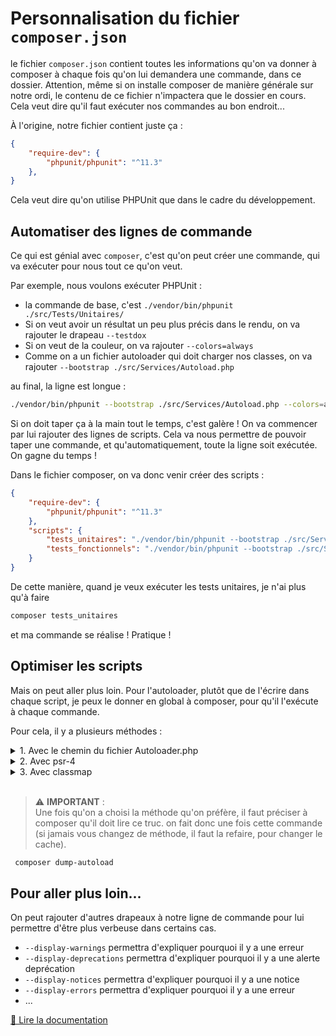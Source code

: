 # Personnalisation du fichier `composer.json`
le fichier `composer.json` contient toutes les informations qu'on va donner à composer à chaque fois qu'on lui demandera une commande, dans ce dossier. Attention, même si on installe composer de manière générale sur notre ordi, le contenu de ce fichier n'impactera que le dossier en cours. Cela veut dire qu'il faut exécuter nos commandes au bon endroit... 

À l'origine, notre fichier contient juste ça :

```json
{
    "require-dev": {
        "phpunit/phpunit": "^11.3"
    },
}
```
Cela veut dire qu'on utilise PHPUnit que dans le cadre du développement.

## Automatiser des lignes de commande

Ce qui est génial avec `composer`, c'est qu'on peut créer une commande, qui va exécuter pour nous tout ce qu'on veut.

Par exemple, nous voulons exécuter PHPUnit :
- la commande de base, c'est `./vendor/bin/phpunit ./src/Tests/Unitaires/`
- Si on veut avoir un résultat un peu plus précis dans le rendu, on va rajouter le drapeau `--testdox`
- Si on veut de la couleur, on va rajouter `--colors=always`
- Comme on a un fichier autoloader qui doit charger nos classes, on va rajouter `--bootstrap ./src/Services/Autoload.php`

au final, la ligne est longue : 
```bash
./vendor/bin/phpunit --bootstrap ./src/Services/Autoload.php --colors=always --testdox ./src/Tests/Unitaires/
```

Si on doit taper ça à la main tout le temps, c'est galère ! On va commencer par lui rajouter des lignes de scripts. Cela va nous permettre de pouvoir taper une commande, et qu'automatiquement, toute la ligne soit exécutée. On gagne du temps !

Dans le fichier composer, on va donc venir créer des scripts :
```json
{
    "require-dev": {
        "phpunit/phpunit": "^11.3"
    },
    "scripts": {
        "tests_unitaires": "./vendor/bin/phpunit --bootstrap ./src/Services/Autoload.php --colors=always --testdox ./src/Tests/Unitaires/",
        "tests_fonctionnels": "./vendor/bin/phpunit --bootstrap ./src/Services/Autoload.php --colors=always --testdox ./src/Tests/Fonctionnels/"
    }
}
```
De cette manière, quand je veux exécuter les tests unitaires, je n'ai plus qu'à faire 
```bash
composer tests_unitaires
```
et ma commande se réalise ! Pratique ! 

## Optimiser les scripts
Mais on peut aller plus loin.
Pour l'autoloader, plutôt que de l'écrire dans chaque script, je peux le donner en global à composer, pour qu'il l'exécute à chaque commande.

Pour cela, il y a plusieurs méthodes :


</details>

<details>
<summary>1. Avec le chemin du fichier Autoloader.php</summary>

Cette indication précise à composer qu'à chaque fois qu'on va lancer une commande, on va charger notre fichier `src/Services/Autoload.php`. Ainsi, on allège les deux règles de scripts.

```json
{
    "autoload": {
        "files": [
            "./src/Services/Autoload.php"
        ]
    },
    "require-dev": {
        "phpunit/phpunit": "^11.3"
    },
    "scripts": {
        "tests_unitaires": "./vendor/bin/phpunit --colors=always --testdox ./src/Tests/Unitaires/",
        "tests_fonctionnels": "./vendor/bin/phpunit --colors=always --testdox ./src/Tests/Fonctionnels/"
    }
}
```
[📜 Lire la documentation](https://getcomposer.org/doc/04-schema.md#files)


</details>

<details>
<summary>2. Avec psr-4</summary>

`psr-4` est un moyen de récupérer les namespaces sans utiliser l'autoloader, directement en spécifiant où les classes sont censées être rangées. Dans notre cas, quand on appelle `Models\User`, on appelle en fait un fichier qui est rangé dans `src\Models\User`. On dit donc à composer que pour chaque élément, on rajoute devant `./src/`.
```json
{
    "autoload": {
        "psr-4": {
            "": "./src/"
        }
    },
    "require-dev": {
        "phpunit/phpunit": "^11.3"
    },
    "scripts": {
        "tests_unitaires": "./vendor/bin/phpunit --colors=always --testdox ./src/Tests/Unitaires/",
        "tests_fonctionnels": "./vendor/bin/phpunit --colors=always --testdox ./src/Tests/Fonctionnels/"
    }
}
```
[📜 Lire la documentation](https://getcomposer.org/doc/04-schema.md#psr-4)

</details>

<details>
<summary>3. Avec classmap</summary>


Il est aussi possible d'utiliser `classmap` pour préciser à composer où trouver les classes. Dans ce cas, on aura :
```json
{
    "autoload": {
        "classmap": [
            "src/"
        ]
    },
    "require-dev": {
        "phpunit/phpunit": "^11.3"
    },
    "scripts": {
        "tests_unitaires": "./vendor/bin/phpunit --colors=always --testdox ./src/Tests/Unitaires/",
        "tests_fonctionnels": "./vendor/bin/phpunit --colors=always --testdox ./src/Tests/Fonctionnels/"
    }
}
```
[📜 Lire la documentation](https://getcomposer.org/doc/04-schema.md#classmap)

</details>

<br>

> ⚠️ **IMPORTANT** :  
Une fois qu'on a choisi la méthode qu'on préfère, il faut préciser à composer qu'il doit lire ce truc. on fait donc une fois cette commande (si jamais vous changez de méthode, il faut la refaire, pour changer le cache).

```bash
 composer dump-autoload
```

## Pour aller plus loin...
On peut rajouter d'autres drapeaux à notre ligne de commande pour lui permettre d'être plus verbeuse dans certains cas.

 - `--display-warnings` permettra d'expliquer pourquoi il y a une erreur
 - `--display-deprecations` permettra d'expliquer pourquoi il y a une alerte deprécation
 - `--display-notices` permettra d'expliquer pourquoi il y a une notice
 - `--display-errors` permettra d'expliquer pourquoi il y a une erreur
 - ... 

[📜 Lire la documentation](https://docs.phpunit.de/en/11.3/textui.html#command-line-options)